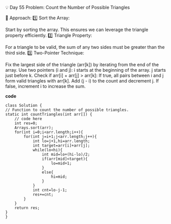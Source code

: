 
💡 Day 55 Problem: Count the Number of Possible Triangles

🧠 Approach:
1️⃣ Sort the Array:

Start by sorting the array. This ensures we can leverage the triangle property efficiently.
2️⃣ Triangle Property:

For a triangle to be valid, the sum of any two sides must be greater than the third side.
3️⃣ Two-Pointer Technique:

Fix the largest side of the triangle (arr[k]) by iterating from the end of the array.
Use two pointers (i and j):
i starts at the beginning of the array.
j starts just before k.
Check if arr[i] + arr[j] > arr[k]:
If true, all pairs between i and j form valid triangles with arr[k]. Add (j - i) to the count and decrement j.
If false, increment i to increase the sum.

**code**

    class Solution {
    // Function to count the number of possible triangles.
    static int countTriangles(int arr[]) {
        // code here
        int res=0;
        Arrays.sort(arr);
        for(int i=0;i<arr.length;i++){
            for(int j=i+1;j<arr.length;j++){
                int lo=j+1,hi=arr.length;
                int target=arr[i]+arr[j];
                while(lo<hi){
                    int mid=lo+(hi-lo)/2;
                    if(arr[mid]<target){
                        lo=mid+1;
                    }
                    else{
                        hi=mid;
                    }
                }
                int cnt=lo-j-1;
                res+=cnt;
            }
        }
        return res;
    }
    }
